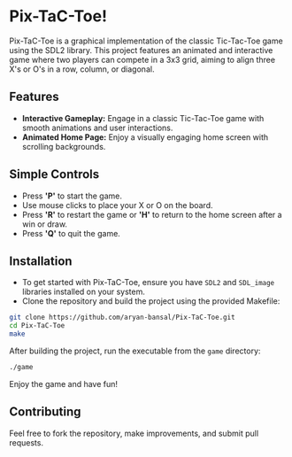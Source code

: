 # Pix-TaC-Toe!

Pix-TaC-Toe is a graphical implementation of the classic Tic-Tac-Toe game using the SDL2 library. This project features an animated and interactive game where two players can compete in a 3x3 grid, aiming to align three X's or O's in a row, column, or diagonal.


## Features

- **Interactive Gameplay:** Engage in a classic Tic-Tac-Toe game with smooth animations and user interactions.
- **Animated Home Page:** Enjoy a visually engaging home screen with scrolling backgrounds.


## Simple Controls

- Press **'P'** to start the game.
- Use mouse clicks to place your X or O on the board.
- Press **'R'** to restart the game or **'H'** to return to the home screen after a win or draw.
- Press **'Q'** to quit the game.


## Installation

- To get started with Pix-TaC-Toe, ensure you have `SDL2` and `SDL_image` libraries installed on your system.
- Clone the repository and build the project using the provided Makefile:

```bash
git clone https://github.com/aryan-bansal/Pix-TaC-Toe.git
cd Pix-TaC-Toe
make
```

After building the project, run the executable from the `game` directory:

```bash
./game
```

Enjoy the game and have fun!


## Contributing

Feel free to fork the repository, make improvements, and submit pull requests.
